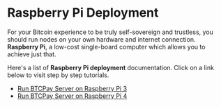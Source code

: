 # Raspberry Pi Deployment

For your Bitcoin experience to be truly self-sovereign and trustless, you should run nodes on your own hardware and internet connection. **Raspberry Pi**, a low-cost single-board computer which allows you to achieve just that.

Here's a list of **Raspberry Pi deployment** documentation. Click on a link below to visit step by step tutorials.

- [Run BTCPay Server on Raspberry Pi 3](./RPi3.md)
- [Run BTCPay Server on Raspberry Pi 4](./RPi4.md)
